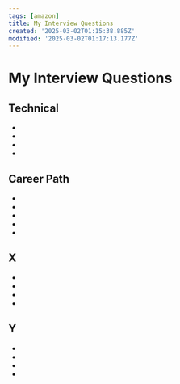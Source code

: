 ```yaml
---
tags: [amazon]
title: My Interview Questions
created: '2025-03-02T01:15:38.885Z'
modified: '2025-03-02T01:17:13.177Z'
---
```


# My Interview Questions

Technical 
---
- 
- 
- 
- 

Career Path
- 
- 
- 
- 
- 
- 

X
- 
- 
- 
- 
- 

Y
- 
- 
- 
- 
- 
